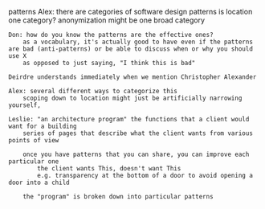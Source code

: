 patterns
	Alex: there are categories of software design patterns
		is location one category?
		anonymization might be one broad category
	
	Don: how do you know the patterns are the effective ones?
		as a vocabulary, it's actually good to have even if the patterns are bad (anti-patterns) or be able to discuss when or why you should use X
		as opposed to just saying, "I think this is bad"
		
	Deirdre understands immediately when we mention Christopher Alexander
	
	Alex: several different ways to categorize this
		scoping down to location might just be artificially narrowing yourself, 
	
	Leslie: "an architecture program" the functions that a client would want for a building
		series of pages that describe what the client wants from various points of view
		
		once you have patterns that you can share, you can improve each particular one
			the client wants This, doesn't want This
			e.g. transparency at the bottom of a door to avoid opening a door into a child
			
		the "program" is broken down into particular patterns
